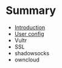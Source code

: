 # Summary

* [Introduction](README.md)
* [User config](user-config.md)
* Vultr
* SSL
* shadowsocks
* owncloud

